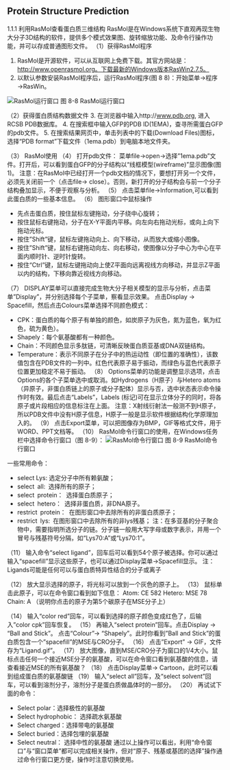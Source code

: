 ## Protein Structure Prediction


1.1.1 利用RasMol查看蛋白质三维结构
RasMol是在Windows系统下直观再现生物大分子3D结构的软件，提供多个模式效果图、旋转缩放功能、及命令行操作功能，并可以存成普通图形文件。
（1）获得RasMol程序
1.	RasMol是开源软件，可以从互联网上免费下载。其官方网站是：http://www.openrasmol.org。下载最新的Windows版本RasWin2.7.5。
2.	以默认参数安装RasMol程序后，运行RasMol程序(图 8 8)：开始菜单→程序→RasWin。

![RasMol运行窗口](https://raw.githubusercontent.com/adong77/bigbook/master/imageBed/book/fig8-8.png)
图 8-8 RasMol运行窗口

（2）获得蛋白质结构数据文件
3.	在浏览器中输入http://www.pdb.org, 进入RCSB PDB数据库。
4.	在搜索框中输入GFP的PDB ID(1EMA)，查寻所需蛋白GFP的pdb文件。
5.	在搜索结果网页中，单击列表中的下载(Download Files)图标，选择“PDB format”下载文件（1ema.pdb）到电脑本地文件夹。

（3）	RasMol使用
（4）	打开pdb文件： 菜单file→open→选择”1ema.pdb”文件。打开后，可以看到蛋白GFP的分子结构以“线框模型(wireframe)”显示图像(图1)。
注意：在RasMol中已经打开一个pdb文档的情况下，要想打开另一个文件，必须先关闭前一个（点击file→ close）。否则，新打开的分子结构会与前一个分子结构叠加显示，不便于观察与分析。
（5）	点击菜单file→Information,可以看到此蛋白质的一些基本信息。
（6）	图形窗口中鼠标操作
* 先点击蛋白质，按住鼠标左键拖动，分子绕中心旋转；
* 按住鼠标右键拖动，分子在X-Y平面内平移。向左向右拖动光标，或向上向下拖动光标。
* 按住”Shift”键，鼠标左键拖动向上、向下移动，从而放大或缩小图像。
* 按住”Shift”键，鼠标右键拖动向左、向右移动，使图像以分子中心为中心在平面内顺时针、逆时针旋转。
* 按住“Ctrl”键，鼠标左键拖动向上使Z平面向远离视线方向移动，并显示Z平面以内的结构，下移向靠近视线方向移动。

（7）	DISPLAY菜单可以直接完成生物大分子相关模型的显示与分析，点击菜单”Display”，并分别选择每个子菜单，察看显示效果。
点击Display → Spacefill，然后点击Colours菜单选择不同颜色模式： 
* CPK：蛋白质的每个原子有单独的颜色，如炭原子为灰色，氮为蓝色，氧为红色，硫为黄色）。
* Shapely：每个氨基酸都有一种颜色。
* Chain：不同颜色显示多肽链，可清晰反映蛋白质亚基或DNA双链结构。
* Temperature：表示不同原子在分子中的热运动性（即位置的准确性），该数值包含在PDB文件的一列中。红色代表原子易于振动，而绿色与蓝色代表原子位置更加稳定不易于振动。
（8）	Options菜单的功能是调整显示选项，点击Options的各个子菜单选中或取消。如Hydrogens（H原子）与Hetero atoms（异原子，非蛋白质链上的原子或分子配体）显示与否，选中状态表示命令操作时有效。最后点击“Labels”，Labels (标记)可在显示立体分子的同时，将各原子或片段相应的信息标注在上面。
注意：X射线衍射法一般测不到H原子，所以PDB文件中没有H原子信息，H原子一般是显示软件根据结构化学原理加入的。
（9）	点击Export菜单，可以把图像存为BMP，GIF等格式文件，用于WORD、PPT文档等。
（10）	RasMol命令行窗口的使用，在Windows任务栏中选择命令行窗口（图 8-9）：
![RasMol命令行窗口](https://raw.githubusercontent.com/adong77/bigbook/master/imageBed/book/fig8-9.png)
图 8-9 RasMol命令行窗口

一些常用命令：
* select Lys: 选定分子中所有赖氨酸；
* select all: 选择所有的原子；
* select protein： 选择蛋白质原子；
* select hetero： 选择非蛋白质，非DNA原子。
* restrict protein： 在图形窗口中去除所有的非蛋白质原子； 
* restrict lys: 在图形窗口中去除所有的非lys残基；
注：在多亚基的分子聚合物中，需要指明所选分子的链。分子链一般用大写字母或数字表示，并用一个冒号与残基符号分隔，如“Lys70:A”或“Lys70:1”。

（11）	输入命令“select ligand”，回车后可以看到54个原子被选择。你可以通过输入“spacefill”显示这些原子，也可以通过Display菜单→Spacefill显示。
注：Ligands可能是任何可以与蛋白质特异性结合的分子或离子

（12）	放大显示选择的原子，将光标可以放到一个灰色的原子上。
（13）	鼠标单击此原子，可以在命令窗口看到如下信息：
Atom: CE 582 Hetero: MSE 78 Chain: A （说明你点击的原子为第5个碳原子在MSE分子上）

（14）	输入“color red”回车，可以看到选择的原子颜色变成红色了，后输入”color cpk”回车恢复。
（15）	再输入“select protein”回车。点击Display → “Ball and Stick”。 点击“Colour”→ “Shapely”。此时你看到”Ball and Stick”的蛋白质包含一个”spacefill”的MSE与CRO分子。
（16）	点击”Export” → GIF，文件存为“Ligand.gif”。
（17）	放大图像，直到MSE/CRO分子为窗口的1/4大小。鼠标点击任何一个接近MSE分子的氨基酸，可以在命令窗口看到氨基酸的信息，请查看接近MSE的所有氨基酸？
（18）	点击Display菜单→ Cartoon，此时可以看到组成蛋白质的氨基酸链
（19）	输入“select all”回车，及“select solvent”回车，可以看到溶剂分子，溶剂分子是蛋白质做晶体时的一部分。
（20）	再试试下面的命令：
* Select polar：选择极性的氨基酸
* Select hydrophobic： 选择疏水氨基酸
* Select charged：选择带电的氨基酸
* Select buried：选择包埋的氨基酸
* Select neutral： 选择中性的氨基酸
通过以上操作可以看出，利用“命令窗口”与“窗口菜单”都可以完成相关操作，但对“原子、残基或基团的选择”操作通过命令行窗口更方便，操作时注意切换使用。
